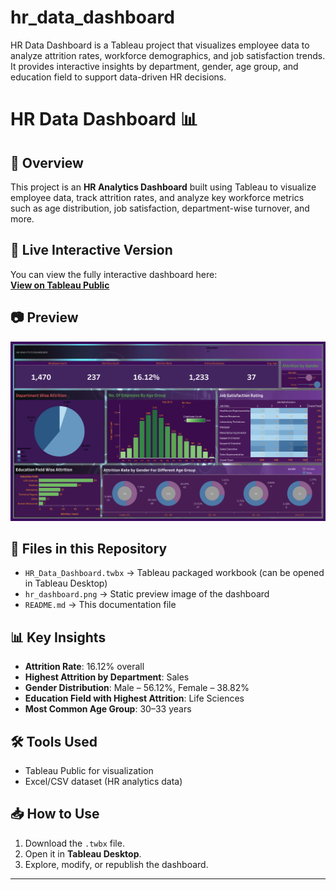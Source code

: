 # hr_data_dashboard
HR Data Dashboard is a Tableau project that visualizes employee data to analyze attrition rates, workforce demographics, and job satisfaction trends. It provides interactive insights by department, gender, age group, and education field to support data-driven HR decisions.

# HR Data Dashboard 📊

## 📌 Overview
This project is an **HR Analytics Dashboard** built using Tableau to visualize employee data, track attrition rates, and analyze key workforce metrics such as age distribution, job satisfaction, department-wise turnover, and more.

## 🔗 Live Interactive Version
You can view the fully interactive dashboard here:  
[**View on Tableau Public**](https://public.tableau.com/app/profile/maryha.sulbhi/viz/HRData_17483552865460/Dashboard1)

## 📷 Preview
![Dashboard Preview](hr_dashboard.png)

## 📂 Files in this Repository
- `HR_Data_Dashboard.twbx` → Tableau packaged workbook (can be opened in Tableau Desktop)
- `hr_dashboard.png` → Static preview image of the dashboard
- `README.md` → This documentation file

## 📊 Key Insights
- **Attrition Rate**: 16.12% overall
- **Highest Attrition by Department**: Sales
- **Gender Distribution**: Male – 56.12%, Female – 38.82%
- **Education Field with Highest Attrition**: Life Sciences
- **Most Common Age Group**: 30–33 years

## 🛠️ Tools Used
- Tableau Public for visualization
- Excel/CSV dataset (HR analytics data)

## 📥 How to Use
1. Download the `.twbx` file.
2. Open it in **Tableau Desktop**.
3. Explore, modify, or republish the dashboard.

---
